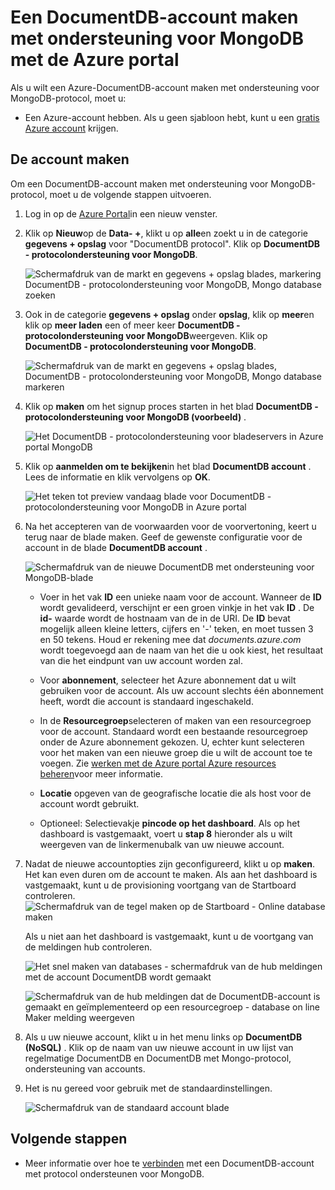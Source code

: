 <properties 
    pageTitle="Een DocumentDB-account maken met ondersteuning voor MongoDB | Microsoft Azure" 
    description="Informatie over het maken van een account DocumentDB met ondersteuning voor MongoDB, nu beschikbaar voor preview." 
    services="documentdb" 
    authors="AndrewHoh" 
    manager="jhubbard" 
    editor="" 
    documentationCenter=""/>

<tags 
    ms.service="documentdb" 
    ms.workload="data-services" 
    ms.tgt_pltfrm="na" 
    ms.devlang="na" 
    ms.topic="article" 
    ms.date="10/20/2016" 
    ms.author="anhoh"/>

# <a name="how-to-create-a-documentdb-account-with-protocol-support-for-mongodb-using-the-azure-portal"></a>Een DocumentDB-account maken met ondersteuning voor MongoDB met de Azure portal

Als u wilt een Azure-DocumentDB-account maken met ondersteuning voor MongoDB-protocol, moet u:

- Een Azure-account hebben. Als u geen sjabloon hebt, kunt u een [gratis Azure account](https://azure.microsoft.com/free/) krijgen.

## <a name="create-the-account"></a>De account maken  

Om een DocumentDB-account maken met ondersteuning voor MongoDB-protocol, moet u de volgende stappen uitvoeren.

1. Log in op de [Azure Portal](https://portal.azure.com)in een nieuw venster.
2. Klik op **Nieuw**op de **Data- +**, klikt u op **alle**en zoekt u in de categorie **gegevens + opslag** voor "DocumentDB protocol". Klik op **DocumentDB - protocolondersteuning voor MongoDB**.

    ![Schermafdruk van de markt en gegevens + opslag blades, markering DocumentDB - protocolondersteuning voor MongoDB, Mongo database zoeken](./media/documentdb-create-mongodb-account/marketplacegallery2.png)

3. Ook in de categorie **gegevens + opslag** onder **opslag**, klik op **meer**en klik op **meer laden** een of meer keer **DocumentDB - protocolondersteuning voor MongoDB**weergeven. Klik op **DocumentDB - protocolondersteuning voor MongoDB**.

    ![Schermafdruk van de markt en gegevens + opslag blades, DocumentDB - protocolondersteuning voor MongoDB, Mongo database markeren](./media/documentdb-create-mongodb-account/marketplacegallery1.png)

4. Klik op **maken** om het signup proces starten in het blad **DocumentDB - protocolondersteuning voor MongoDB (voorbeeld)** .

    ![Het DocumentDB - protocolondersteuning voor bladeservers in Azure portal MongoDB](./media/documentdb-create-mongodb-account/marketplacegallery3.png)

5. Klik op **aanmelden om te bekijken**in het blad **DocumentDB account** . Lees de informatie en klik vervolgens op **OK**.

    ![Het teken tot preview vandaag blade voor DocumentDB - protocolondersteuning voor MongoDB in Azure portal](./media/documentdb-create-mongodb-account/registerforpreview.png)

6.  Na het accepteren van de voorwaarden voor de voorvertoning, keert u terug naar de blade maken.  Geef de gewenste configuratie voor de account in de blade **DocumentDB account** .

    ![Schermafdruk van de nieuwe DocumentDB met ondersteuning voor MongoDB-blade](./media/documentdb-create-mongodb-account/create-documentdb-mongodb-account.png)


    - Voer in het vak **ID** een unieke naam voor de account.  Wanneer de **ID** wordt gevalideerd, verschijnt er een groen vinkje in het vak **ID** . De **id-** waarde wordt de hostnaam van de in de URI. De **ID** bevat mogelijk alleen kleine letters, cijfers en '-' teken, en moet tussen 3 en 50 tekens. Houd er rekening mee dat *documents.azure.com* wordt toegevoegd aan de naam van het die u ook kiest, het resultaat van die het eindpunt van uw account worden zal.

    - Voor **abonnement**, selecteer het Azure abonnement dat u wilt gebruiken voor de account. Als uw account slechts één abonnement heeft, wordt die account is standaard ingeschakeld.

    - In de **Resourcegroep**selecteren of maken van een resourcegroep voor de account.  Standaard wordt een bestaande resourcegroep onder de Azure abonnement gekozen.  U, echter kunt selecteren voor het maken van een nieuwe groep die u wilt de account toe te voegen. Zie [werken met de Azure portal Azure resources beheren](resource-group-portal.md)voor meer informatie.

    - **Locatie** opgeven van de geografische locatie die als host voor de account wordt gebruikt.
    
    - Optioneel: Selectievakje **pincode op het dashboard**. Als op het dashboard is vastgemaakt, voert u **stap 8** hieronder als u wilt weergeven van de linkermenubalk van uw nieuwe account.

7.  Nadat de nieuwe accountopties zijn geconfigureerd, klikt u op **maken**.  Het kan even duren om de account te maken.  Als aan het dashboard is vastgemaakt, kunt u de provisioning voortgang van de Startboard controleren.  
    ![Schermafdruk van de tegel maken op de Startboard - Online database maken](./media/documentdb-create-mongodb-account/create-nosql-db-databases-json-tutorial-3.png)  

    Als u niet aan het dashboard is vastgemaakt, kunt u de voortgang van de meldingen hub controleren.  

    ![Het snel maken van databases - schermafdruk van de hub meldingen met de account DocumentDB wordt gemaakt](./media/documentdb-create-mongodb-account/create-nosql-db-databases-json-tutorial-4.png)  

    ![Schermafdruk van de hub meldingen dat de DocumentDB-account is gemaakt en geïmplementeerd op een resourcegroep - database on line Maker melding weergeven](./media/documentdb-create-mongodb-account/create-nosql-db-databases-json-tutorial-5.png)

8.  Als u uw nieuwe account, klikt u in het menu links op **DocumentDB (NoSQL)** . Klik op de naam van uw nieuwe account in uw lijst van regelmatige DocumentDB en DocumentDB met Mongo-protocol, ondersteuning van accounts.

9.  Het is nu gereed voor gebruik met de standaardinstellingen. 

    ![Schermafdruk van de standaard account blade](./media/documentdb-create-mongodb-account/defaultaccountblades.png)
    

## <a name="next-steps"></a>Volgende stappen


- Meer informatie over hoe te [verbinden](documentdb-connect-mongodb-account.md) met een DocumentDB-account met protocol ondersteunen voor MongoDB.

 
